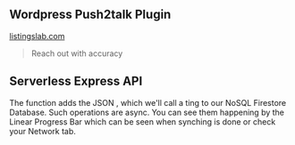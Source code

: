
## Wordpress Push2talk Plugin

[listingslab.com](https://listingslab.com/work/wordpress/plugins/push2talk/)

> Reach out with accuracy

## Serverless Express API

[](https://github.com/listingslab-software/serverless-express-api)

The function adds the JSON , which we'll call a ting to our NoSQL Firestore Database. Such operations are async. You can see them happening by the Linear Progress Bar which can be seen when synching is done or check your Network tab.
